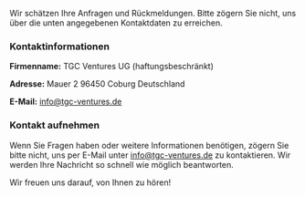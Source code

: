 Wir schätzen Ihre Anfragen und Rückmeldungen. Bitte zögern Sie nicht, uns über die unten angegebenen Kontaktdaten zu erreichen.

### Kontaktinformationen

**Firmenname:**
TGC Ventures UG (haftungsbeschränkt)

**Adresse:**
Mauer 2
96450 Coburg
Deutschland

**E-Mail:** [info@tgc-ventures.de](mailto:info@tgc-ventures.de)

### Kontakt aufnehmen

Wenn Sie Fragen haben oder weitere Informationen benötigen, zögern Sie bitte nicht, uns per E-Mail unter [info@tgc-ventures.de](mailto:info@tgc-ventures.de) zu kontaktieren. Wir werden Ihre Nachricht so schnell wie möglich beantworten.

Wir freuen uns darauf, von Ihnen zu hören!
